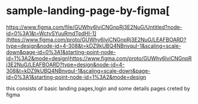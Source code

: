 # sample-landing-page-by-figma[
https://www.figma.com/file/GUWhy6lviCNGnpRj3E2NuG/Untitled?node-id=0%3A1&t=WctySYuuRmdTpdHI-1](https://www.figma.com/proto/GUWhy6lviCNGnpRj3E2NuG/LEAFBOARD?type=design&node-id=4-308&t=kDZ9kUBQ4NBnvquI-1&scaling=scale-down&page-id=0%3A1&starting-point-node-id=1%3A2&mode=design)https://www.figma.com/proto/GUWhy6lviCNGnpRj3E2NuG/LEAFBOARD?type=design&node-id=4-308&t=kDZ9kUBQ4NBnvquI-1&scaling=scale-down&page-id=0%3A1&starting-point-node-id=1%3A2&mode=design

this consists of basic landing pages,login and some details pages creted by figma
